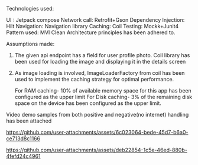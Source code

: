 Technologies used:

UI : Jetpack compose
Network call: Retrofit+Gson
Dependency Injection: Hilt
Navigation: Navigation library
Caching: Coil
Testing: Mockk+Junit4
Pattern used: MVI
Clean Architecture principles has been adhered to. 


Assumptions made:

1. The given api endpoint has a field for user profile photo. Coil library has been used for loading the image and displaying it in the details screen

2. As image loading is involved, ImageLoaderFactory from coil has been used to implement the caching strategy for optimal performance.
	
	For RAM caching- 10% of available memory space for this app has been configured as the upper limit
	For Disk caching- 3% of the remaining disk space on the device has been configured as the upper limit.

Video demo samples from both positive and negative(no internet) handling has been attached 

https://github.com/user-attachments/assets/6c023064-bede-45d7-b6a0-ce713d8c1166

https://github.com/user-attachments/assets/deb22854-1c5e-46ed-880b-4fefd24c4961


